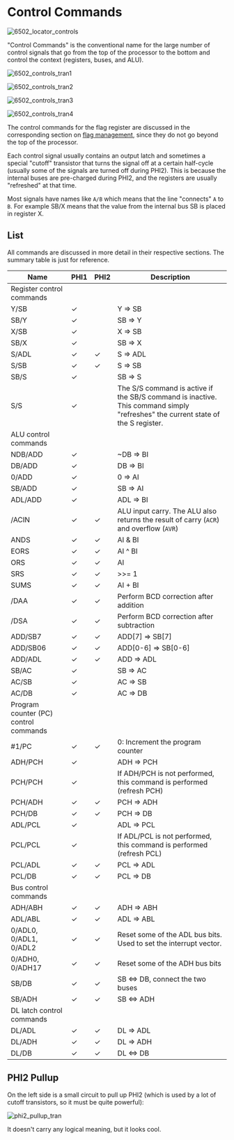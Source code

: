 # Control Commands

![6502_locator_controls](/BreakingNESWiki/imgstore/6502_locator_controls.jpg)

"Control Commands" is the conventional name for the large number of control signals that go from the top of the processor to the bottom and control the context (registers, buses, and ALU).

![6502_controls_tran1](/BreakingNESWiki/imgstore/6502_controls_tran1.jpg)

![6502_controls_tran2](/BreakingNESWiki/imgstore/6502_controls_tran2.jpg)

![6502_controls_tran3](/BreakingNESWiki/imgstore/6502_controls_tran3.jpg)

![6502_controls_tran4](/BreakingNESWiki/imgstore/6502_controls_tran4.jpg)

The control commands for the flag register are discussed in the corresponding section on [flag management](flags_control.md), since they do not go beyond the top of the processor.

Each control signal usually contains an output latch and sometimes a special "cutoff" transistor that turns the signal off at a certain half-cycle (usually some of the signals are turned off during PHI2). This is because the internal buses are pre-charged during PHI2, and the registers are usually "refreshed" at that time.

Most signals have names like `A/B` which means that the line "connects" `A` to `B`. For example SB/X means that the value from the internal bus SB is placed in register X.

## List

All commands are discussed in more detail in their respective sections. The summary table is just for reference.

|Name|PHI1|PHI2|Description|
|---|---|---|---|
|Register control commands||||
|Y/SB|✓| |Y => SB|
|SB/Y|✓| |SB => Y|
|X/SB|✓| |X => SB|
|SB/X|✓| |SB => X|
|S/ADL|✓|✓|S => ADL|
|S/SB|✓|✓|S => SB|
|SB/S|✓| |SB => S|
|S/S|✓| |The S/S command is active if the SB/S command is inactive. This command simply "refreshes" the current state of the S register.|
|ALU control commands||||
|NDB/ADD|✓| |~DB => BI|
|DB/ADD|✓| |DB => BI|
|0/ADD|✓| |0 => AI|
|SB/ADD|✓| |SB => AI|
|ADL/ADD|✓| |ADL => BI|
|/ACIN|✓|✓|ALU input carry. The ALU also returns the result of carry (`ACR`) and overflow (`AVR`)|
|ANDS|✓|✓|AI & BI|
|EORS|✓|✓|AI ^ BI|
|ORS|✓|✓|AI | BI|
|SRS|✓|✓|>>= 1|
|SUMS|✓|✓|AI + BI|
|/DAA|✓|✓|Perform BCD correction after addition|
|/DSA|✓|✓|Perform BCD correction after subtraction|
|ADD/SB7|✓|✓|ADD\[7\] => SB\[7\]|
|ADD/SB06|✓|✓|ADD\[0-6\] => SB\[0-6\]|
|ADD/ADL|✓|✓|ADD => ADL|
|SB/AC|✓| |SB => AC|
|AC/SB|✓| |AC => SB|
|AC/DB|✓| |AC => DB|
|Program counter (PC) control commands||||
|#1/PC|✓|✓|0: Increment the program counter|
|ADH/PCH|✓| |ADH => PCH|
|PCH/PCH|✓| |If ADH/PCH is not performed, this command is performed (refresh PCH)|
|PCH/ADH|✓|✓|PCH => ADH|
|PCH/DB|✓|✓|PCH => DB|
|ADL/PCL|✓| |ADL => PCL|
|PCL/PCL|✓| |If ADL/PCL is not performed, this command is performed (refresh PCL)|
|PCL/ADL|✓|✓|PCL => ADL|
|PCL/DB|✓|✓|PCL => DB|
|Bus control commands||||
|ADH/ABH|✓|✓|ADH => ABH|
|ADL/ABL|✓|✓|ADL => ABL|
|0/ADL0, 0/ADL1, 0/ADL2|✓|✓|Reset some of the ADL bus bits. Used to set the interrupt vector.|
|0/ADH0, 0/ADH17|✓|✓|Reset some of the ADH bus bits|
|SB/DB|✓|✓|SB <=> DB, connect the two buses|
|SB/ADH|✓|✓|SB <=> ADH|
|DL latch control commands||||
|DL/ADL|✓|✓|DL => ADL|
|DL/ADH|✓|✓|DL => ADH|
|DL/DB|✓|✓|DL <=> DB|

## PHI2 Pullup

On the left side is a small circuit to pull up PHI2 (which is used by a lot of cutoff transistors, so it must be quite powerful):

![phi2_pullup_tran](/BreakingNESWiki/imgstore/phi2_pullup_tran.jpg)

It doesn't carry any logical meaning, but it looks cool.
